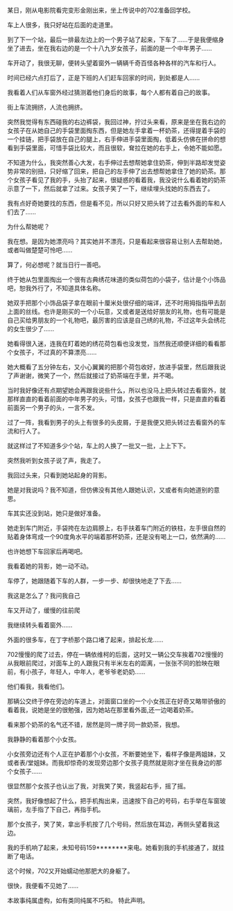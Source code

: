 某日，刚从电影院看完变形金刚出来，坐上传说中的702准备回学校。

车上人很多，我只好站在后面的走道里。

到了下一个站，最后一排最左边上的一个男子站了起来，下车了……于是我便缩身坐了进去，坐在我右边的是一个十八九岁女孩子，前面的是一个中年男子……

车开动了，我很无聊，便转头望着窗外一辆辆千奇百怪各种各样的汽车和行人。

时间已经六点打后了，正是下班的人们赶车回家的时间，到处都是人……

我看着人们从车窗外经过猜测着他们身后的故事，每个人都有着自己的故事。

街上车流拥挤，人流也拥挤。

突然我觉得有东西碰我的右边裤袋，我回过神，拧过头来看，原来是坐在我右边的女孩子在从她自己的手袋里面掏东西，但是她左手拿着一杯奶茶，还得提着手袋的一个挂链，把手袋放在自己的腿上，右手伸进手袋里面掏，低着头仿佛在拼命的想看到手袋里面，可惜手袋比较大，而且很软，耷拉在她的右手上，令她不能如愿。

不知道为什么，我突然善心大发，右手伸过去想帮她拿住奶茶，伸到半路却发觉姿势非常的别扭，只好缩了回来，把自己的左手伸了出去想帮她拿住了她的奶茶。那个女孩子看见了我的手，头抬了起来，很疑惑的看着我，我没说什么看着她的奶茶示意了一下，然后就拿了过来。女孩子笑了一下，继续埋头找她的东西去了。

我有点好奇她要找的东西，但是看不见，所以只好又把头转了过去看外面的车和人们去了……

为什么帮她呢？

我在想。是因为她漂亮吗？其实她并不漂亮，只是看起来很容易让别人去帮助她，或者叫做楚楚可怜吧……

算了，何必想呢？就当日行一善吧。

终于她从包里面掏出一个很有古典绣花味道的类似荷包的小袋子，估计是个小饰品吧，恕我外行了，不知道具体名称。

她双手把那个小饰品袋子拿在眼前十厘米处很仔细的端详，还不时用拇指指甲去刮上面的丝线。也许是刚买的一个小玩意，又或者是送给好朋友的礼物，也有可能是自己买给男朋友的一个礼物吧，最厉害的应该是自己绣的礼物，不过这年头会绣花的女生很少了……

她看得很入迷，连我在盯着她的绣花荷包看也没发觉，当然我还顺便详细的看看那个女孩子，不过真的不算漂亮……

她大概看了五分钟左右，又小心翼翼的把那个荷包收好，放进手袋里，然后跟我说了声谢谢，微笑了一个，然后就接过了奶茶端在手里，并不喝。

当时我好像还有点期望她会再跟我说些什么，所以也没马上把头转过去看窗外，就那样直直的看着前面的中年男子的头，可惜，女孩子也跟我一样，只是直直的看着前面另一个男子的头，一言不发。

过了一阵，我看到男子的头上有很多的头皮屑，于是我便又把头转过去看窗外的车流和行人了。

就这样过了不知道多少个站，车上的人换了一批又一批，上上下下。

突然我听到女孩子说了声，我走了。

我回过头来，只看到她站起身的背影。

她是对我说吗？我不知道，但仿佛没有其他人跟她认识，又或者有向她道别的意思。

车其实还没到站，她只是做好准备。

她走到车门附近，手袋挎在左边肩膀上，右手扶着车门附近的铁柱，左手很自然的贴着身体弯成一个90度角水平的端着那杯奶茶，还是没有喝上一口，依然满的……

也许她想下车回家后再喝吧。

我看着她的背影，她一动不动。

车停了，她跟随着下车的人群，一步一步、却很快地走了下去……

我这是怎么了？我问我自己

车又开动了，缓慢的往前爬

我继续转头看着窗外……

外面的很多车，在丁字桥那个路口堵了起来，排起长龙……

702慢慢的爬了过去，停在一辆依维柯的后面，这时又一辆公交车挨着702慢慢的从我眼前爬过，对面车上的人跟我只有半米左右的距离，一张张不同的脸映在眼前，有小孩子，年轻人，中年人，老爷爷老奶奶……

他们看我，我看他们。

那辆公交终于停在旁边的车道上，对面窗口坐的一个小女孩正在好奇又略带骄傲的看着我，说她是坐的很勉强，因为她站在那里看外面,还一边喝着奶茶。

看来那个奶茶的名气还不错，居然是同一牌子同一款奶茶，我想。

我静静的看着那个小女孩。

小女孩旁边还有个人正在护着那个小女孩，不断要她坐下，看样子像是两姐妹，又或者表/堂姐妹。而我却惊奇的发现旁边那个女孩子竟然就是刚才坐在我身边的那个女孩子……

很显然那个女孩子也认出了我，对我笑了笑，我竖起右手，摇了摇。

突然，我好像想起了什么，把手机掏出来，迅速按下自己的号码，右手举在车窗玻璃前，左手指了下自己，再指手机。

那个女孩子，笑了笑，拿出手机按了几个号码，然后放在耳边，再侧头望着我这边。

我的手机响了起来，未知号码159********来电。她看到我的手机接通了，就挂断了电话。

这个时候，702又开始蠕动他那肥大的身躯了。

很快，我便看不见她了……

本故事纯属虚构，如有类同纯属不巧和。
特此声明。
<!-- ##{"timestamp":1185267412}## -->